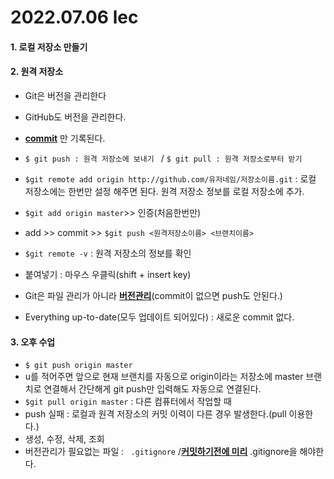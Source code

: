 # 2022.07.06 lec

#### 1. 로컬 저장소 만들기

#### 2. 원격 저장소 

- Git은 버전을 관리한다
- GitHub도 버전을 관리한다.
- <u><b>commit</b></u> 만 기록된다.
- ` $ git push : 원격 저장소에 보내기  `  /  ` $ git pull : 원격 저장소로부터 받기 `

- ` $git remote add origin http://github.com/유저네임/저장소이름.git ` : 로컬 저장소에는 한번만 설정 해주면 된다. 원격 저장소 정보를 로컬 저장소에 추가.
- ` $git add origin master `>> 인증(처음한번만)
- add >> commit >> ` $git push <원격저장소이름> <브랜치이름> ` 
- ` $git remote -v ` : 원격 저장소의 정보를 확인
- 붙여넣기 : 마우스 우클릭(shift + insert key)
- Git은 파일 관리가 아니라 <u><b>버전관리</b></u>(commit이 없으면 push도 안된다.)
- Everything up-to-date(모두 업데이트 되어있다) : 새로운 commit 없다.



#### 3. 오후 수업

- ` $ git push origin master `
- u를 적어주면 앞으로 현재 브랜치를 자동으로 origin이라는 저장소에 master 브랜치로 연결해서 간단해게 git push만 입력해도 자동으로 연결된다.
- ` $git pull origin master ` : 다른 컴퓨터에서 작업할 때 
- push 실패 : 로컬과 원격 저장소의 커밋 이력이 다른 경우 발생한다.(pull 이용한다.)
- 생성, 수정, 삭제, 조회
- 버전관리가 필요없는 파일 : `  .gitignore `  /**<u>커밋하기전에 미리</u>** .gitignore을 해야한다.





